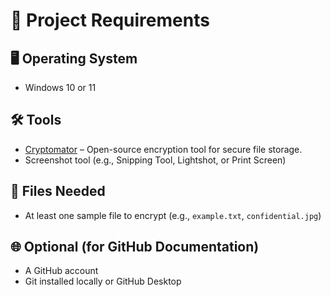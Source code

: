
# 🔧 Project Requirements

## 🖥️ Operating System
- Windows 10 or 11

## 🛠️ Tools
- [Cryptomator](https://cryptomator.org/download/) – Open-source encryption tool for secure file storage.
- Screenshot tool (e.g., Snipping Tool, Lightshot, or Print Screen)

## 📁 Files Needed
- At least one sample file to encrypt (e.g., `example.txt`, `confidential.jpg`)

## 🌐 Optional (for GitHub Documentation)
- A GitHub account
- Git installed locally or GitHub Desktop

